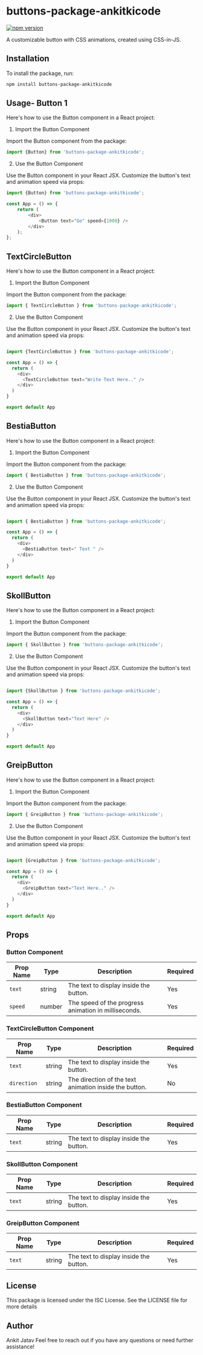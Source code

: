 # buttons-package-ankitkicode
[![npm version](https://img.shields.io/npm/v/buttons-package-ankitkicode)](https://www.npmjs.com/package/buttons-package-ankitkicode)



A customizable button with CSS animations, created using CSS-in-JS.

## Installation

To install the package, run:

```sh
npm install buttons-package-ankitkicode
```

## Usage- Button 1

Here's how to use the Button component in a React project:

1. Import the Button Component

Import the Button component from the package:

```js
import {Button} from 'buttons-package-ankitkicode';
```

2. Use the Button Component

Use the Button component in your React JSX. Customize the button's text and animation speed via props:

```js
import {Button} from 'buttons-package-ankitkicode';

const App = () => {
    return (
        <div>
            <Button text="Go" speed={1000} />
        </div>
    );
};
```


## TextCircleButton

Here's how to use the Button component in a React project:

1. Import the Button Component

Import the Button component from the package:

```js
import { TextCircleButton } from 'buttons-package-ankitkicode';
```

2. Use the Button Component

Use the Button component in your React JSX. Customize the button's text and animation speed via props:

```js

import {TextCircleButton } from 'buttons-package-ankitkicode';

const App = () => {
  return (
    <div>
      <TextCircleButton text="Write Text Here.." />
    </div>
  )
}

export default App

```

## BestiaButton

Here's how to use the Button component in a React project:

1. Import the Button Component

Import the Button component from the package:

```js
import { BestiaButton } from 'buttons-package-ankitkicode';
```

2. Use the Button Component

Use the Button component in your React JSX. Customize the button's text and animation speed via props:

```js

import { BestiaButton } from 'buttons-package-ankitkicode';

const App = () => {
  return (
    <div>
      <BestiaButton text=" Text " />
    </div>
  )
}

export default App

```

## SkollButton

Here's how to use the Button component in a React project:

1. Import the Button Component

Import the Button component from the package:

```js
import { SkollButton } from 'buttons-package-ankitkicode';
```

2. Use the Button Component

Use the Button component in your React JSX. Customize the button's text and animation speed via props:

```js

import {SkollButton } from 'buttons-package-ankitkicode';

const App = () => {
  return (
    <div>
      <SkollButton text="Text Here" />
    </div>
  )
}

export default App

```

## GreipButton

Here's how to use the Button component in a React project:

1. Import the Button Component

Import the Button component from the package:

```js
import { GreipButton } from 'buttons-package-ankitkicode';
```

2. Use the Button Component

Use the Button component in your React JSX. Customize the button's text and animation speed via props:

```js

import {GreipButton } from 'buttons-package-ankitkicode';

const App = () => {
  return (
    <div>
      <GreipButton text="Text Here.." />
    </div>
  )
}

export default App

```

## Props

### Button Component

| Prop Name | Type   | Description                                       | Required |
|-----------|--------|---------------------------------------------------|----------|
| `text`    | string | The text to display inside the button.            | Yes      |
| `speed`   | number | The speed of the progress animation in milliseconds. | Yes      |

### TextCircleButton Component

| Prop Name   | Type   | Description                                         | Required |
|-------------|--------|-----------------------------------------------------|----------|
| `text`      | string | The text to display inside the button.              | Yes      |
| `direction` | string | The direction of the text animation inside the button. | No       |

### BestiaButton Component

| Prop Name   | Type   | Description                                         | Required |
|-------------|--------|-----------------------------------------------------|----------|
| `text`      | string | The text to display inside the button.              | Yes      |

###  SkollButton Component

| Prop Name   | Type   | Description                                         | Required |
|-------------|--------|-----------------------------------------------------|----------|
| `text`      | string | The text to display inside the button.              | Yes      |

###  GreipButton Component

| Prop Name   | Type   | Description                                         | Required |
|-------------|--------|-----------------------------------------------------|----------|
| `text`      | string | The text to display inside the button.              | Yes      |



## License
This package is licensed under the ISC License. See the LICENSE file for more details

## Author
Ankit Jatav
Feel free to reach out if you have any questions or need further assistance!
